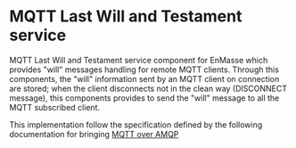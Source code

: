 # MQTT Last Will and Testament service

MQTT Last Will and Testament service component for EnMasse which provides "will" messages handling for remote MQTT clients. Through this components, the "will" information sent by an MQTT client on connection are stored; when the client disconnects not in the clean way (DISCONNECT message), this components provides to send the "will" message to all the MQTT subscribed client.

This implementation follow the specification defined by the following documentation for bringing [MQTT over AMQP](../../documentation/mqtt-over-amqp)
